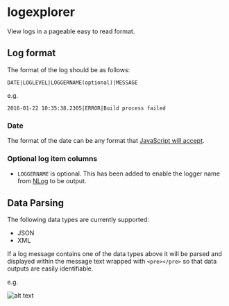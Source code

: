 # logexplorer

View logs in a pageable easy to read format.

## Log format
The format of the log should be as follows:

`DATE|LOGLEVEL|LOGGERNAME(optional)|MESSAGE`

e.g.

`2016-01-22 10:35:38.2305|ERROR|Build process failed`

### Date
The format of the date can be any format that [JavaScript will accept](https://developer.mozilla.org/en/docs/Web/JavaScript/Reference/Global_Objects/Date).

### Optional log item columns
* `LOGGERNAME` is optional. This has been added to enable the logger name from [NLog](https://github.com/NLog/NLog/) to be output.

## Data Parsing
The following data types are currently supported:
* JSON
* XML

If a log message contains one of the data types above it will be parsed and displayed within the message text wrapped with `<pre></pre>` so that data outputs are easily identifiable.

e.g.

![alt text](http://i.imgur.com/X1D4fq1.png "Example of data parsing")
